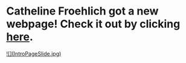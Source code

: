 # Catheline Froehlich got a new webpage! Check it out by clicking [here](https://cathelinefroehlich.github.io/).
<a href = "https://cathelinefroehlich.github.io/"> 
![](IntroPageSlide.jpg)
</a>
